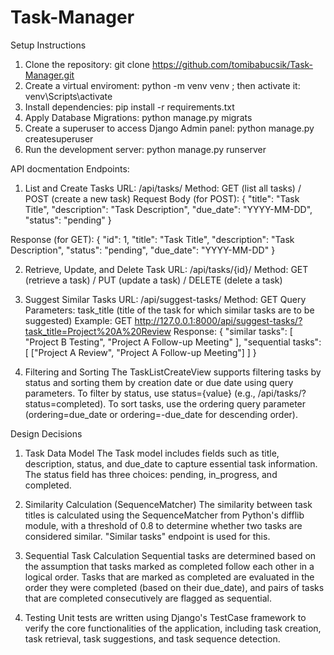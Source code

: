 # Task-Manager

Setup Instructions
1. Clone the repository: git clone https://github.com/tomibabucsik/Task-Manager.git
2. Create a virtual enviroment: python -m venv venv ; then activate it: venv\Scripts\activate
3. Install dependencies: pip install -r requirements.txt
4. Apply Database Migrations: python manage.py migrats
5. Create a superuser to access Django Admin panel: python manage.py createsuperuser
6. Run the development server: python manage.py runserver

API docmentation
Endpoints:

1. List and Create Tasks
URL: /api/tasks/
Method: GET (list all tasks) / POST (create a new task)
Request Body (for POST):
{
    "title": "Task Title",
    "description": "Task Description",
    "due_date": "YYYY-MM-DD",
    "status": "pending"
}

Response (for GET):
{
     "id": 1,
     "title": "Task Title",
     "description": "Task Description",
     "status": "pending",
     "due_date": "YYYY-MM-DD"
}

2. Retrieve, Update, and Delete Task
URL: /api/tasks/{id}/
Method: GET (retrieve a task) / PUT (update a task) / DELETE (delete a task)

3. Suggest Similar Tasks
URL: /api/suggest-tasks/
Method: GET
Query Parameters: task_title (title of the task for which similar tasks are to be suggested)
Example: GET http://127.0.0.1:8000/api/suggest-tasks/?task_title=Project%20A%20Review
Response:
{
    "similar tasks": [
        "Project B Testing",
        "Project A Follow-up Meeting"
    ],
    "sequential tasks": [
        ["Project A Review", "Project A Follow-up Meeting"]
    ]
}

5. Filtering and Sorting
The TaskListCreateView supports filtering tasks by status and sorting them by creation date or due date using query parameters.
To filter by status, use status={value} (e.g., /api/tasks/?status=completed).
To sort tasks, use the ordering query parameter (ordering=due_date or ordering=-due_date for descending order).

Design Decisions
1. Task Data Model
The Task model includes fields such as title, description, status, and due_date to capture essential task information.
The status field has three choices: pending, in_progress, and completed.

2. Similarity Calculation (SequenceMatcher)
The similarity between task titles is calculated using the SequenceMatcher from Python's difflib module, with a threshold of 0.8 to determine whether two tasks are considered similar.
"Similar tasks" endpoint is used for this.

3. Sequential Task Calculation
Sequential tasks are determined based on the assumption that tasks marked as completed follow each other in a logical order.
Tasks that are marked as completed are evaluated in the order they were completed (based on their due_date), and pairs of tasks that are completed consecutively are flagged as sequential.

4. Testing
Unit tests are written using Django's TestCase framework to verify the core functionalities of the application, including task creation, task retrieval, task suggestions, and task sequence detection.

